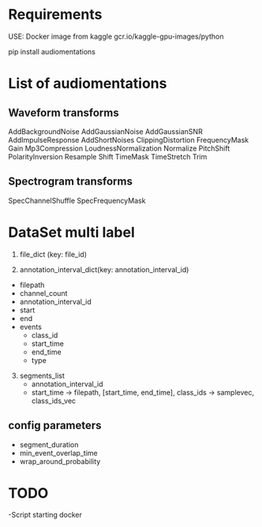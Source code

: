 
# Requirements
USE: Docker image from kaggle
gcr.io/kaggle-gpu-images/python

pip install audiomentations
# List of audiomentations
## Waveform transforms
AddBackgroundNoise
AddGaussianNoise
AddGaussianSNR
AddImpulseResponse
AddShortNoises
ClippingDistortion
FrequencyMask
Gain
Mp3Compression
LoudnessNormalization
Normalize
PitchShift
PolarityInversion
Resample
Shift
TimeMask
TimeStretch
Trim
## Spectrogram transforms
SpecChannelShuffle
SpecFrequencyMask

# DataSet multi label
1. file_dict (key: file_id)
  
2. annotation_interval_dict(key: annotation_interval_id)
  * filepath
  * channel_count
  * annotation_interval_id
  * start
  * end
  * events
    * class_id
    * start_time
    * end_time
    * type
3. segments_list
   * annotation_interval_id
   * start_time
->
filepath, [start_time, end_time], class_ids
-> 
samplevec, class_ids_vec

## config parameters
* segment_duration
* min_event_overlap_time
* wrap_around_probability

# TODO 
-Script starting docker
